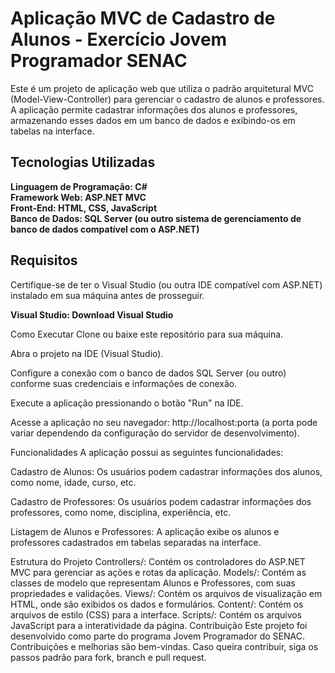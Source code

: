 <h1>Aplicação MVC de Cadastro de Alunos - Exercício Jovem Programador SENAC</h1>
Este é um projeto de aplicação web que utiliza o padrão arquitetural MVC (Model-View-Controller) para gerenciar o cadastro de alunos e professores. A aplicação permite cadastrar informações dos alunos e professores, armazenando esses dados em um banco de dados e exibindo-os em tabelas na interface.

<h2>Tecnologias Utilizadas</h2>
<strong>Linguagem de Programação: C#</strong>
<br/>
<strong>Framework Web: ASP.NET MVC</strong>
<br/>
<strong>Front-End: HTML, CSS, JavaScript</strong>
<br/>
<strong>Banco de Dados: SQL Server (ou outro sistema de gerenciamento de banco de dados compatível com o ASP.NET)</strong>
<br/>

<h2>Requisitos</h2>
Certifique-se de ter o Visual Studio (ou outra IDE compatível com ASP.NET) instalado em sua máquina antes de prosseguir.

<strong>Visual Studio: Download Visual Studio</strong>

Como Executar
Clone ou baixe este repositório para sua máquina.

Abra o projeto na IDE (Visual Studio).

Configure a conexão com o banco de dados SQL Server (ou outro) conforme suas credenciais e informações de conexão.

Execute a aplicação pressionando o botão "Run" na IDE.

Acesse a aplicação no seu navegador: http://localhost:porta (a porta pode variar dependendo da configuração do servidor de desenvolvimento).

Funcionalidades
A aplicação possui as seguintes funcionalidades:

Cadastro de Alunos: Os usuários podem cadastrar informações dos alunos, como nome, idade, curso, etc.

Cadastro de Professores: Os usuários podem cadastrar informações dos professores, como nome, disciplina, experiência, etc.

Listagem de Alunos e Professores: A aplicação exibe os alunos e professores cadastrados em tabelas separadas na interface.

Estrutura do Projeto
Controllers/: Contém os controladores do ASP.NET MVC para gerenciar as ações e rotas da aplicação.
Models/: Contém as classes de modelo que representam Alunos e Professores, com suas propriedades e validações.
Views/: Contém os arquivos de visualização em HTML, onde são exibidos os dados e formulários.
Content/: Contém os arquivos de estilo (CSS) para a interface.
Scripts/: Contém os arquivos JavaScript para a interatividade da página.
Contribuição
Este projeto foi desenvolvido como parte do programa Jovem Programador do SENAC. Contribuições e melhorias são bem-vindas. Caso queira contribuir, siga os passos padrão para fork, branch e pull request.
